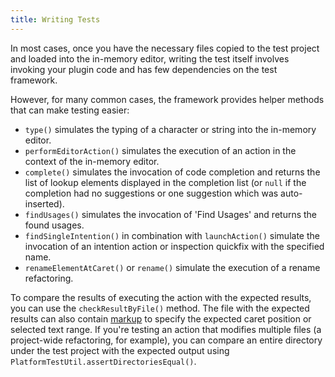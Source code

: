 ```yaml
---
title: Writing Tests
---
```

<!-- Copyright 2000-2020 JetBrains s.r.o. and other contributors. Use of this source code is governed by the Apache 2.0 license that can be found in the LICENSE file. -->

In most cases, once you have the necessary files copied to the test project and loaded into the in-memory editor, writing the test itself involves invoking your plugin code and has few dependencies on the test framework.

However, for many common cases, the framework provides helper methods that can make testing easier:
* `type()` simulates the typing of a character or string into the in-memory editor.
* `performEditorAction()` simulates the execution of an action in the context of the in-memory editor.
* `complete()` simulates the invocation of code completion and returns the list of lookup elements displayed in the completion list (or `null` if the completion had no suggestions or one suggestion which was auto-inserted).
* `findUsages()` simulates the invocation of 'Find Usages' and returns the found usages.
* `findSingleIntention()` in combination with `launchAction()` simulate the invocation of an intention action or inspection quickfix with the specified name.
* `renameElementAtCaret()` or `rename()` simulate the execution of a rename refactoring.

To compare the results of executing the action with the expected results, you can use the `checkResultByFile()` method. The file with the expected results can also contain [markup](test_project_and_testdata_directories.md#special-markup) to specify the expected caret position or selected text range. If you're testing an action that modifies multiple files (a project-wide refactoring, for example), you can compare an entire directory under the test project with the expected output using `PlatformTestUtil.assertDirectoriesEqual()`.
